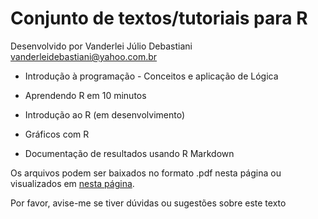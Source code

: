 # Conjunto de textos/tutoriais para R

Desenvolvido por Vanderlei Júlio Debastiani <vanderleidebastiani@yahoo.com.br>

* Introdução à programação - Conceitos e aplicação de Lógica

* Aprendendo R em 10 minutos

* Introdução ao R (em desenvolvimento)

* Gráficos com R

* Documentação de resultados usando R Markdown

Os arquivos podem ser baixados no formato .pdf nesta página ou visualizados em [nesta página](https://vanderleidebastiani.github.io/tutoriais).

Por favor, avise-me se tiver dúvidas ou sugestões sobre este texto